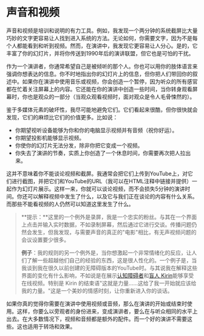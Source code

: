 # 声音和视频

声音和视频是培训和说明的有力工具。例如，我发现一个两分钟的系统截屏比大量巧妙的文字更容易让人找到进入系统的方法。无论如何，你需要文字，因为不是每个人都能看到和听到视频。然而，在演讲中，我发现它更容易让人分心。是的，它丰富了你的幻灯片，并将你传送到1990年后的演讲联盟，但它也是可怕的干扰。

作为一个演讲者，你通常希望自己是被倾听的那个人。你也可以用你的肢体语言来强调你想表达的信息。你不时地指出你的幻灯片上的信息，但你把人们带回你的叙述中。如果你在演讲中使用音乐或视频，你会创造一个暂停，因为听众的所有感官都在忙着关注屏幕上的内容。它还能在你的演讲中创造一些时间，当你转身观看屏幕时，你也是观众的一部分（当观众观看视频时，面对观众是令人毛骨悚然的）。

鉴于多媒体元素的破坏性，我尽可能地避免它们。它们看起来很酷，但你很快就会发现，它们的麻烦比它们的价值更多。比如说：

-   你期望视听设备能够为你和你的电脑显示视频并有音频（祝你好运）。
-   你期望投影机能够显示视频。
-   你使你的幻灯片无法分发，除非你把它变成一个视频。
-   你失去了演讲的节奏，实质上你创造了一个休息时间，你需要再次把人拉出来。

这并不意味着你不能谈论视频和截屏。我通常会把它们上传到YouTube上，对它们进行截图，并把它们和YouTube的URL（我可以在HTML注释中链接并提供）一起作为幻灯片展示。这样一来，你就可以谈论视频，而不会损失5分钟的演讲时间。你还可以解释视频中发生了什么，以及它与我们正在谈论的内容有什么关系。而那些不能看视频的人仍然可以知道这里发生了什么。

> **提示：**这里的一个例外是录屏，我是一个忠实的粉丝。与其在一个界面上点击并输入实时数据，不如录制屏幕，然后通过它进行交谈。传播问题仍然会发生，但我发现，与需要声音的真正的"电影"相比，有无声视频问题的会议设置要少很多。
>
> **例子**：我的规则的另一个例外是，当你想激起一个非常情绪化的反应，让人们了解一些超越他们自己的经验的东西，这是很人性化的。一个例子是，当我谈到我在很久以前创建的无障碍版本的YouTube时。与其说我在解释这些界面的变化有什么影响，不如说是在展示[认知障碍者](http://www.youtube.com/watch?v=CwsDKaalgq8)和[盲人 Kirin](http://www.youtube.com/watch?v=QiuT0y0KR6I)能够享受在线视频。特别是 Kirin 的结束语"这就是力量......这给了我一开始就应该给我的力量。"这是一个美妙的情感时刻，让你重新进入你的谈话。

如果你真的觉得你需要在演讲中使用视频或音频，那么在演讲的开始或结束时使用。这样，你要么以旁观者的身份进来，变成演讲者，要么在与听众相同的水平上出去。在大多数情况下，视频和音频都是额外的配件。而一个好的演讲不需要这些。这也适用于转场和效果。